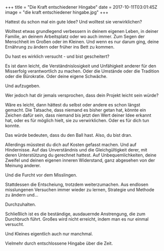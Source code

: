 +++
title = "Die Kraft entschiedener Hingabe"
date = 2017-10-11T03:01:45Z
image = "die kraft entschiedener hingabe.jpg"
+++

Hattest du schon mal ein gute Idee? Und wolltest sie verwirklichen? 

Wolltest etwas grundlegend verbessern in deinem eigenen Leben, in deiner Familie, an deinem Arbeitsplatz oder wo auch immer. Zum Segen der Menschheit im Großen oder im Kleinen. Und wenn es nur darum ging, deine Ernährung zu ändern oder früher ins Bett zu kommen.

Du hast es wirklich versucht - und bist gescheitert?

Es ist dann leicht, die Verständnislosigkeit und Unfähigkeit anderer für den Misserfolg verantwortlich zu machen. Oder die Umstände oder die Tradition oder die Bürokratie. Oder deine eigene Schwäche.

Und aufzugeben.

Wer jedoch hat dir jemals versprochen, dass dein Projekt leicht sein würde?

Wäre es leicht, dann hättest du selbst oder andere es schon längst gemacht. Die Tatsache, dass niemand es bisher getan hat, könnte ein Zeichen dafür sein, dass niemand bis jetzt den Wert deiner Idee erkannt hat, oder es für möglich hielt, sie zu verwirklichen. Oder es für dich tun konnte.

Das würde bedeuten, dass du den Ball hast. Also, du bist dran.

Allerdings müsstest du dich auf Kosten gefasst machen. Und auf Hindernisse. Auf das Unverständnis und die Gleichgültigkeit derer, mit deren Unterstützung du gerechnet hattest. Auf Unbequemlichkeiten, deine Zweifel und deinen eigenen inneren Widerstand, ganz abgesehen von der Meinung anderer.

Und die Furcht vor dem Misslingen.

Stattdessen die Entscheiung, trotzdem weiterzumachen. Aus endlosen misslungenen Versuchen immer wieder zu lernen, Strategie und Methode zu ändern und...

Durchzuhalten.

Schließlich ist es die beständige, ausdauernde Anstrengung, die zum Durchbruch führt. Großes wird nicht erreicht, indem man es nur einmal versucht. 

Und Kleines eigentlich auch nur manchmal.

Vielmehr durch entschlossene Hingabe über die Zeit.